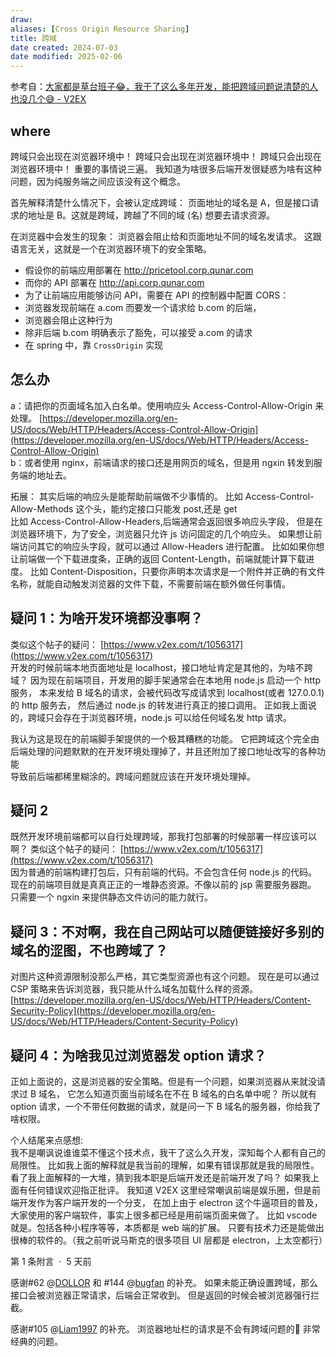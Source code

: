```yaml
---
draw:
aliases: [Cross Origin Resource Sharing]
title: 跨域
date created: 2024-07-03
date modified: 2025-02-06
---
```


参考自：[大家都是草台班子😂，我干了这么多年开发，能把跨域问题说清楚的人也没几个😅 - V2EX](https://www.v2ex.com/t/1056504?p=1#reply269)

## where

跨域只会出现在浏览器环境中！
跨域只会出现在浏览器环境中！
跨域只会出现在浏览器环境中！
重要的事情说三遍。
我知道为啥很多后端开发很疑惑为啥有这种问题，因为纯服务端之间应该没有这个概念。

首先解释清楚什么情况下，会被认定成跨域：
页面地址的域名是 A，但是接口请求的地址是 B。这就是跨域，跨越了不同的域 (名) 想要去请求资源。

在浏览器中会发生的现象：
浏览器会阻止给和页面地址不同的域名发请求。
这跟语言无关，这就是一个在浏览器环境下的安全策略。

 - 假设你的前端应用部署在 http://pricetool.corp.qunar.com
- 而你的 API 部署在 http://api.corp.qunar.com
- 为了让前端应用能够访问 API，需要在 API 的控制器中配置 CORS：
- 浏览器发现前端在 a.com 而要发一个请求给 b.com 的后端，
- 浏览器会阻止这种行为  
- 除非后端 b.com 明确表示了豁免，可以接受 a.com 的请求
- 在 spring 中，靠 `CrossOrigin` 实现

## 怎么办

a：请把你的页面域名加入白名单。使用响应头 Access-Control-Allow-Origin 来处理。
[https://developer.mozilla.org/en-US/docs/Web/HTTP/Headers/Access-Control-Allow-Origin](https://developer.mozilla.org/en-US/docs/Web/HTTP/Headers/Access-Control-Allow-Origin)  
b：或者使用 nginx，前端请求的接口还是用网页的域名，但是用 ngxin 转发到服务端的地址去。

  

拓展：
其实后端的响应头是能帮助前端做不少事情的。
比如 Access-Control-Allow-Methods 这个头，能约定接口只能发 post,还是 get  
比如 Access-Control-Allow-Headers,后端通常会返回很多响应头字段，
但是在浏览器环境下，为了安全，浏览器只允许 js 访问固定的几个响应头。
如果想让前端访问其它的响应头字段，就可以通过 Allow-Headers 进行配置。
比如如果你想让前端做一个下载进度条，正确的返回 Content-Length，前端就能计算下载进度。
比如 Content-Disposition，只要你声明本次请求是一个附件并正确的有文件名称，就能自动触发浏览器的文件下载，不需要前端在额外做任何事情。

  

## 疑问 1：为啥开发环境都没事啊？

类似这个帖子的疑问： [https://www.v2ex.com/t/1056317](https://www.v2ex.com/t/1056317)  
开发的时候前端本地页面地址是 localhost，接口地址肯定是其他的，为啥不跨域？
因为现在前端项目，开发用的脚手架通常会在本地用 node.js 启动一个 http 服务，
本来发给 B 域名的请求，会被代码改写成请求到 localhost(或者 127.0.0.1) 的 http 服务去，
然后通过 node.js 的转发进行真正的接口调用。
正如我上面说的，跨域只会存在于浏览器环境，node.js 可以给任何域名发 http 请求。

  

我认为这是现在的前端脚手架提供的一个极其糟糕的功能。
它把跨域这个完全由后端处理的问题默默的在开发环境处理掉了，并且还附加了接口地址改写的各种功能  
导致前后端都稀里糊涂的。跨域问题就应该在开发环境处理掉。

  

## 疑问 2  

既然开发环境前端都可以自行处理跨域，那我打包部署的时候部署一样应该可以啊？
类似这个帖子的疑问： [https://www.v2ex.com/t/1056317](https://www.v2ex.com/t/1056317)  
因为普通的前端构建打包后，只有前端的代码。不会包含任何 node.js 的代码。
现在的前端项目就是真真正正的一堆静态资源。不像以前的 jsp 需要服务器跑。
只需要一个 ngxin 来提供静态文件访问的能力就行。

  

## 疑问 3：不对啊，我在自己网站可以随便链接好多别的域名的涩图，不也跨域了？

对图片这种资源限制没那么严格，其它类型资源也有这个问题。
现在是可以通过 CSP 策略来告诉浏览器，我只能从什么域名加载什么样的资源。
[https://developer.mozilla.org/en-US/docs/Web/HTTP/Headers/Content-Security-Policy](https://developer.mozilla.org/en-US/docs/Web/HTTP/Headers/Content-Security-Policy)  

  

## 疑问 4：为啥我见过浏览器发 option 请求？

正如上面说的，这是浏览器的安全策略。但是有一个问题，如果浏览器从来就没请求过 B 域名，
它怎么知道页面当前域名在不在 B 域名的白名单中呢？
所以就有 option 请求，一个不带任何数据的请求，就是问一下 B 域名的服务器，你给我了啥权限。

  
  

个人结尾来点感想:  
我不是嘲讽说谁谁菜不懂这个技术点，我干了这么久开发，深知每个人都有自己的局限性。
比如我上面的解释就是我当前的理解，如果有错误那就是我的局限性。
看了我上面解释的一大堆，猜到我本职是后端开发还是前端开发了吗？
如果我上面有任何错误欢迎指正批评。
我知道 V2EX 这里经常嘲讽前端是娱乐圈，但是前端开发作为客户端开发的一个分支，
在加上由于 electron 这个牛逼项目的普及，大家使用的客户端软件，事实上很多都已经是用前端页面来做了。
比如 vscode 就是。包括各种小程序等等，本质都是 web 端的扩展。
只要有技术力还是能做出很棒的软件的。（我之前听说马斯克的很多项目 UI 层都是 electron，上太空都行）

第 1 条附言  ·  5 天前

感谢#62 @[DOLLOR](https://www.v2ex.com/member/DOLLOR) 和 #144 @[bugfan](https://www.v2ex.com/member/bugfan) 的补充。
如果未能正确设置跨域，那么接口会被浏览器正常请求，后端会正常收到。
但是返回的时候会被浏览器强行拦截。

  

感谢#105 @[Liam1997](https://www.v2ex.com/member/Liam1997) 的补充。
浏览器地址栏的请求是不会有跨域问题的🤣 非常经典的问题。
